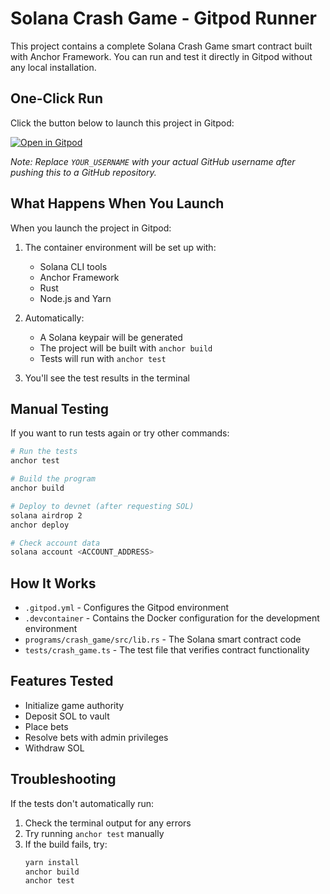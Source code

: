 # Solana Crash Game - Gitpod Runner

This project contains a complete Solana Crash Game smart contract built with Anchor Framework. You can run and test it directly in Gitpod without any local installation.

## One-Click Run

Click the button below to launch this project in Gitpod:

[![Open in Gitpod](https://gitpod.io/button/open-in-gitpod.svg)](https://gitpod.io/#https://github.com/rungerunge/solana-crash-game)

*Note: Replace `YOUR_USERNAME` with your actual GitHub username after pushing this to a GitHub repository.*

## What Happens When You Launch

When you launch the project in Gitpod:

1. The container environment will be set up with:
   - Solana CLI tools
   - Anchor Framework
   - Rust
   - Node.js and Yarn

2. Automatically:
   - A Solana keypair will be generated
   - The project will be built with `anchor build`
   - Tests will run with `anchor test`

3. You'll see the test results in the terminal

## Manual Testing

If you want to run tests again or try other commands:

```bash
# Run the tests
anchor test

# Build the program
anchor build

# Deploy to devnet (after requesting SOL)
solana airdrop 2
anchor deploy

# Check account data
solana account <ACCOUNT_ADDRESS>
```

## How It Works

- `.gitpod.yml` - Configures the Gitpod environment
- `.devcontainer` - Contains the Docker configuration for the development environment
- `programs/crash_game/src/lib.rs` - The Solana smart contract code
- `tests/crash_game.ts` - The test file that verifies contract functionality

## Features Tested

- Initialize game authority
- Deposit SOL to vault
- Place bets
- Resolve bets with admin privileges
- Withdraw SOL

## Troubleshooting

If the tests don't automatically run:

1. Check the terminal output for any errors
2. Try running `anchor test` manually
3. If the build fails, try:
   ```bash
   yarn install
   anchor build
   anchor test
   ``` 
